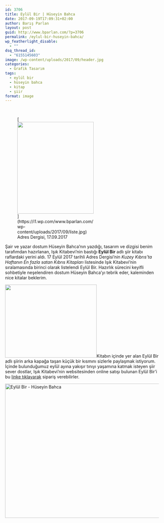 ```yaml
---
id: 3706
title: Eylül Bir | Hüseyin Bahca
date: 2017-09-19T17:09:31+02:00
author: Barış Parlan
layout: post
guid: http://www.bparlan.com/?p=3706
permalink: /eylul-bir-huseyin-bahca/
wp_featherlight_disable:
  - ""
dsq_thread_id:
  - "6155145603"
image: /wp-content/uploads/2017/09/header.jpg
categories:
  - Grafik Tasarım
tags:
  - eylül bir
  - hüseyin bahca
  - kitap
  - şiir
format: image
---
```

<div class="ttr_start">
</div>

&nbsp;

<figure id="attachment_3709" aria-describedby="caption-attachment-3709" style="width: 250px" class="wp-caption alignright">[<img class="wp-image-3709 size-medium" src="https://i1.wp.com/www.bparlan.com/wp-content/uploads/2017/09/liste.jpg?resize=250%2C300" alt="" width="250" height="300" srcset="https://i1.wp.com/www.bparlan.com/wp-content/uploads/2017/09/liste.jpg?resize=250%2C300 250w, https://i1.wp.com/www.bparlan.com/wp-content/uploads/2017/09/liste.jpg?resize=417%2C500 417w, https://i1.wp.com/www.bparlan.com/wp-content/uploads/2017/09/liste.jpg?w=533 533w" sizes="(max-width: 250px) 100vw, 250px" data-recalc-dims="1" />](https://i1.wp.com/www.bparlan.com/wp-content/uploads/2017/09/liste.jpg)<figcaption id="caption-attachment-3709" class="wp-caption-text">Adres Dergisi, 17.09.2017</figcaption></figure>

Şair ve yazar dostum Hüseyin Bahca&#8217;nın yazdığı, tasarım ve dizgisi benim tarafımdan hazırlanan, Işık Kitabevi&#8217;nin bastığı **Eylül Bir** adlı şiir kitabı raflardaki yerini aldı. 17 Eylül 2017 tarihli Adres Dergisi&#8217;nin _Kuzey Kıbrıs&#8217;ta Haftanın En fazla satan Kıbrıs Kitapları_ listesinde Işık Kitabevi&#8217;nin sıralamasında birinci olarak listelendi Eylül Bir. Hazırlık sürecini keyifli sohbetiyle neşelendiren dostum Hüseyin Bahca&#8217;yı tebrik eder, kaleminden nice kitalar beklerim.

[<img class="size-medium wp-image-3710 alignleft" src="https://i0.wp.com/www.bparlan.com/wp-content/uploads/2017/09/mid.jpg?resize=300%2C239" alt="" width="300" height="239" srcset="https://i0.wp.com/www.bparlan.com/wp-content/uploads/2017/09/mid.jpg?resize=300%2C239 300w, https://i0.wp.com/www.bparlan.com/wp-content/uploads/2017/09/mid.jpg?resize=768%2C611 768w, https://i0.wp.com/www.bparlan.com/wp-content/uploads/2017/09/mid.jpg?resize=1060%2C843 1060w, https://i0.wp.com/www.bparlan.com/wp-content/uploads/2017/09/mid.jpg?resize=629%2C500 629w, https://i0.wp.com/www.bparlan.com/wp-content/uploads/2017/09/mid.jpg?w=1465 1465w" sizes="(max-width: 300px) 100vw, 300px" data-recalc-dims="1" />](https://i0.wp.com/www.bparlan.com/wp-content/uploads/2017/09/mid.jpg)Kitabın içinde yer alan Eylül Bir adlı şiirin arka kapağa taşan küçük bir kısmını sizlerle paylaşmak istiyorum. İçinde bulunduğumuz eylül ayına yakışır tınıyı yaşamına katmak isteyen şiir sever dostlar, Işık Kitabevi&#8217;nin websitesinden online satışı bulunan Eylül Bir&#8217;i bu <a href="http://www.isikkitabevi.net/store/kitap-detay_en.php?id=63870" target="_blank" rel="noopener">linke tıklayarak</a> sipariş verebilirler.

[<img class="alignright size-large wp-image-3727" src="https://i0.wp.com/www.bparlan.com/wp-content/uploads/2017/09/eylulbirkitap.jpg?resize=780%2C439" alt="Eylül Bir - Hüseyin Bahca" width="780" height="439" srcset="https://i0.wp.com/www.bparlan.com/wp-content/uploads/2017/09/eylulbirkitap.jpg?resize=1060%2C596 1060w, https://i0.wp.com/www.bparlan.com/wp-content/uploads/2017/09/eylulbirkitap.jpg?resize=300%2C169 300w, https://i0.wp.com/www.bparlan.com/wp-content/uploads/2017/09/eylulbirkitap.jpg?resize=768%2C432 768w, https://i0.wp.com/www.bparlan.com/wp-content/uploads/2017/09/eylulbirkitap.jpg?resize=889%2C500 889w, https://i0.wp.com/www.bparlan.com/wp-content/uploads/2017/09/eylulbirkitap.jpg?w=1560 1560w" sizes="(max-width: 780px) 100vw, 780px" data-recalc-dims="1" />](https://i0.wp.com/www.bparlan.com/wp-content/uploads/2017/09/eylulbirkitap.jpg)

<div class="ttr_end">
</div>